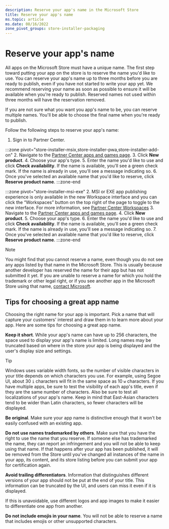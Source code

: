 ```yaml
---
description: Reserve your app's name in the Microsoft Store
title: Reserve your app's name
ms.topic: article
ms.date: 08/16/2022
zone_pivot_groups: store-installer-packaging
---
```


# Reserve your app's name

All apps on the Microsoft Store must have a unique name. The first step toward putting your app on the store is to reserve the name you'd like to use. You can reserve your app's name up to three months before you are ready to publish, even if you have not started to write your app yet. We recommend reserving your name as soon as possible to ensure it will be available when you're ready to publish. Reserved names not used within three months will have the reservation removed.

If you are not sure what you want you app's name to be, you can reserve multiple names. You'll be able to choose the final name when you're ready to publish.

Follow the following steps to reserve your app's name:

1. Sign in to Partner Center.

:::zone pivot="store-installer-msix,store-installer-pwa,store-installer-add-on"
2. Navigate to the [Partner Center apps and games page](https://partner.microsoft.com/dashboard/apps-and-games/overview).
3. Click **New product**.
4. Choose your app's type.
5. Enter the name you'd like to use and click **Check availability**. If the name is available, you'll see a green check mark. If the name is already in use, you'll see a message indicating so.
6. Once you've selected an available name that you'd like to reserve, click **Reserve product name**.
:::zone-end

:::zone pivot="store-installer-msi-exe"
2. MSI or EXE app publishing experience is only available in the new Workspace interface and you can click the “Workspaces” button on the top right of the page to toggle to the new interface. For more information, see [Partner Center Workspaces](/windows/uwp/publish/partner-center-workspaces)
3. Navigate to the [Partner Center apps and games page](https://partner.microsoft.com/dashboard/apps-and-games/overview).
4. Click **New product**.
5. Choose your app's type.
6. Enter the name you'd like to use and click **Check availability**. If the name is available, you'll see a green check mark. If the name is already in use, you'll see a message indicating so.
7. Once you've selected an available name that you'd like to reserve, click **Reserve product name**.
:::zone-end

> [!NOTE]
> You might find that you cannot reserve a name, even though you do not see any apps listed by that name in the Microsoft Store. This is usually because another developer has reserved the name for their app but has not submitted it yet. If you are unable to reserve a name for which you hold the trademark or other legal right, or if you see another app in the Microsoft Store using that name, [contact Microsoft](https://www.microsoft.com/info/cpyrtInfrg.html).

## Tips for choosing a great app name

Choosing the right name for your app is important. Pick a name that will capture your customers' interest and draw them in to learn more about your app. Here are some tips for choosing a great app name.

**Keep it short**. While your app's name can have up to 256 characters, the space used to display your app's name is limited. Long names may be truncated based on where in the store your app is being displayed and the user's display size and settings.

> [!TIP]
> Windows uses variable width fonts, so the number of visible characters in your title depends on which characters you use. For example, using Segoe UI, about 30 `i` characters will fit in the same space as 10 `w` characters. If you have multiple apps, be sure to test the visibility of each app's title, even if they are the same number of characters. Also be sure to test all localizations of your app's name. Keep in mind that East-Asian characters tend to be wider than Latin characters, so fewer characters will be displayed.

**Be original**. Make sure your app name is distinctive enough that it won't be easily confused with an existing app.

**Do not use names trademarked by others**. Make sure that you have the right to use the name that you reserve. If someone else has trademarked the name, they can report an infringement and you will not be able to keep using that name. If that happens after your app has been published, it will be removed from the Store until you've changed all instances of the name in your app, its content, and its store listing before you can submit your app for certification again.

**Avoid trailing differentiators**. Information that distinguishes different versions of your app should not be put at the end of your title. This information can be truncated by the UI, and users can miss it even if it is displayed.

If this is unavoidable, use different logos and app images to make it easier to differentiate one app from another.

**Do not include emojis in your name**. You will not be able to reserve a name that includes emojis or other unsupported characters.
